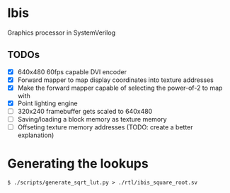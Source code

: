 # Ibis

Graphics processor in SystemVerilog

## TODOs

- [x] 640x480 60fps capable DVI encoder
- [x] Forward mapper to map display coordinates into texture addresses
- [x] Make the forward mapper capable of selecting the power-of-2 to map with
- [x] Point lighting engine
- [ ] 320x240 framebuffer gets scaled to 640x480
- [ ] Saving/loading a block memory as texture memory
- [ ] Offseting texture memory addresses (TODO: create a better explanation)

# Generating the lookups

```
$ ./scripts/generate_sqrt_lut.py > ./rtl/ibis_square_root.sv
```